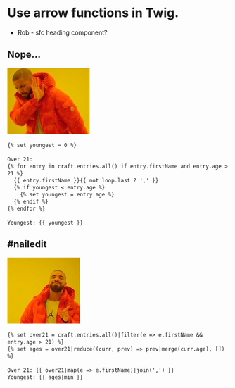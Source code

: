 # Use arrow functions in Twig.

- Rob - sfc heading component?

## Nope…

![](resources/nope.jpg)

```twig
{% set youngest = 0 %}

Over 21:
{% for entry in craft.entries.all() if entry.firstName and entry.age > 21 %}
  {{ entry.firstName }}{{ not loop.last ? ',' }}
  {% if youngest < entry.age %}
    {% set youngest = entry.age %}
  {% endif %}
{% endfor %}

Youngest: {{ youngest }}
```

## #nailedit

![](resources/yep.jpg)

```twig
{% set over21 = craft.entries.all()|filter(e => e.firstName && entry.age > 21) %}
{% set ages = over21|reduce((curr, prev) => prev|merge(curr.age), []) %}

Over 21: {{ over21|map(e => e.firstName)|join(',') }}
Youngest: {{ ages|min }}
```

